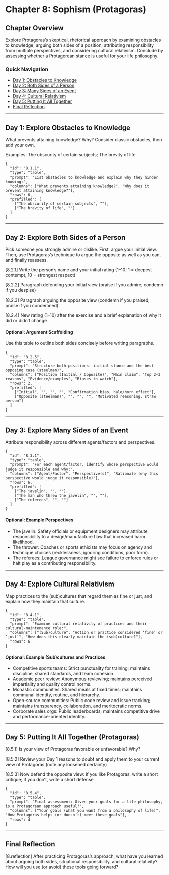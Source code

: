 # Chapter 8: Sophism (Protagoras)

## Chapter Overview
Explore Protagoras’s skeptical, rhetorical approach by examining obstacles to knowledge, arguing both sides of a position, attributing responsibility from multiple perspectives, and considering cultural relativism. Conclude by assessing whether a Protagorean stance is useful for your life philosophy.

### Quick Navigation
- [Day 1: Obstacles to Knowledge](sophism#day-1)
- [Day 2: Both Sides of a Person](sophism#day-2)
- [Day 3: Many Sides of an Event](sophism#day-3)
- [Day 4: Cultural Relativism](sophism#day-4)
- [Day 5: Putting It All Together](sophism#day-5)
- [Final Reflection](sophism#final-reflection)

---

## Day 1: Explore Obstacles to Knowledge

What prevents attaining knowledge? Why? Consider classic obstacles, then add your own.

Examples: The obscurity of certain subjects; The brevity of life

```qa
{
  "id": "8.1.1",
  "type": "table",
  "prompt": "List obstacles to knowledge and explain why they hinder knowing:",
  "columns": ["What prevents attaining knowledge?", "Why does it prevent attaining knowledge?"],
  "rows": 6,
  "prefilled": [
    ["The obscurity of certain subjects", ""],
    ["The brevity of life", ""]
  ]
}
```

---

## Day 2: Explore Both Sides of a Person

Pick someone you strongly admire or dislike. First, argue your initial view. Then, use Protagoras’s technique to argue the opposite as well as you can, and finally reassess.

[8.2.1] Write the person’s name and your initial rating (1–10; 1 = deepest contempt, 10 = strongest respect)

[8.2.2] Paragraph defending your initial view (praise if you admire; condemn if you despise)

[8.2.3] Paragraph arguing the opposite view (condemn if you praised; praise if you condemned)

[8.2.4] New rating (1–10) after the exercise and a brief explanation of why it did or didn’t change

#### Optional: Argument Scaffolding

Use this table to outline both sides concisely before writing paragraphs.

```qa
{
  "id": "8.2.5",
  "type": "table",
  "prompt": "Structure both positions: initial stance and the best opposing case (steelman)",
  "columns": ["Position (Initial / Opposite)", "Main claim", "Top 2–3 reasons", "Evidence/examples", "Biases to watch"],
  "rows": 2,
  "prefilled": [
    ["Initial", "", "", "", "Confirmation bias, halo/horn effect"],
    ["Opposite (steelman)", "", "", "", "Motivated reasoning, straw person"]
  ]
}
```

---

## Day 3: Explore Many Sides of an Event

Attribute responsibility across different agents/factors and perspectives.

```qa
{
  "id": "8.3.1",
  "type": "table",
  "prompt": "For each agent/factor, identify whose perspective would judge it responsible and why:",
  "columns": ["Agent/Factor", "Perspective(s)", "Rationale (why this perspective would judge it responsible)"],
  "rows": 6,
  "prefilled": [
    ["The javelin", "", ""],
    ["The man who threw the javelin", "", ""],
    ["The referees", "", ""]
  ]
}
```

#### Optional: Example Perspectives

- The javelin: Safety officials or equipment designers may attribute responsibility to a design/manufacture flaw that increased harm likelihood.
- The thrower: Coaches or sports ethicists may focus on agency and technique choices (recklessness, ignoring conditions, poor form).
- The referees: League governance might see failure to enforce rules or halt play as a contributing responsibility.

---

## Day 4: Explore Cultural Relativism

Map practices to the (sub)cultures that regard them as fine or just, and explain how they maintain that culture.

```qa
{
  "id": "8.4.1",
  "type": "table",
  "prompt": "Examine cultural relativity of practices and their cultural-maintenance role:",
  "columns": ["(Sub)culture", "Action or practice considered ‘fine’ or ‘just’", "How does this clearly maintain the (sub)culture?"],
  "rows": 6
}
```

#### Optional: Example (Sub)cultures and Practices

- Competitive sports teams: Strict punctuality for training; maintains discipline, shared standards, and team cohesion.
- Academic peer review: Anonymous reviewing; maintains perceived impartiality and quality control norms.
- Monastic communities: Shared meals at fixed times; maintains communal identity, routine, and hierarchy.
- Open-source communities: Public code review and issue tracking; maintains transparency, collaboration, and meritocratic norms.
- Corporate sales orgs: Public leaderboards; maintains competitive drive and performance-oriented identity.

---

## Day 5: Putting It All Together (Protagoras)

[8.5.1] Is your view of Protagoras favorable or unfavorable? Why?

[8.5.2] Review your Day 1 reasons to doubt and apply them to your current view of Protagoras (note any loosened certainty)

[8.5.3] Now defend the opposite view: if you like Protagoras, write a short critique; if you don’t, write a short defense

```qa
{
  "id": "8.5.4",
  "type": "table",
  "prompt": "Final assessment: Given your goals for a life philosophy, is a Protagorean approach useful?",
  "columns": ["Your goals (what you want from a philosophy of life)", "How Protagoras helps (or doesn’t) meet these goals"],
  "rows": 4
}
```

---

## Final Reflection

[8.reflection] After practicing Protagoras’s approach, what have you learned about arguing both sides, situational responsibility, and cultural relativity? How will you use (or avoid) these tools going forward?
